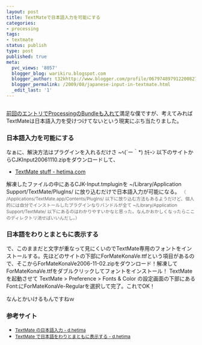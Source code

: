 ```yaml
---
layout: post
title: TextMateで日本語入力を可能にする
categories:
- processing
tags:
- textmate
status: publish
type: post
published: true
meta:
  pvc_views: '8057'
  blogger_blog: warikiru.blogspot.com
  blogger_author: t32khttp://www.blogger.com/profile/06797489791220082722noreply@blogger.com
  blogger_permalink: /2009/08/japanese-input-in-textmate.html
  _edit_last: '1'
---
```

<img src="http://lh6.ggpht.com/_1drnogi3vdg/SoleMR6bqcI/AAAAAAAAAiM/mOGlTd02pt4/head.png" alt="" />

<a href="http://warikiru.blogspot.com/2009/08/textmate-meets-processing.html">前回のエントリでProcessingのBundleも入れて</a>満足な僕ですが、考えてみればTextMateは日本語入力を受けつけてないという現実にぶち当たりました。
<h3>日本語入力を可能にする</h3>
なぁに、解決方法はプラグインを入れるだけさ ~ﾍ(´ー｀*) ｶﾓｰﾝ
以下のサイトからCJKInput20061110.zipをダウンロードして、
<ul>
	<li><a href="http://hetima.com/textmate/index.html">TextMate stuff - hetima.com</a></li>
</ul>
解凍したファイルの中にあるCJK-Input.tmpluginを ~/Library/Application Support/TextMate/PlugIns/ に放り込むだけで日本語入力が可能になる。
<span style="color: #666666; font-size: 85%;">（ /Applications/TextMate.app/Contents/PlugIns/ 以下に放り込む方法もあるようだけど、個人的には自分でインストールしたプラグインなりバンドルが全て ~/Library/Application Support/TextMate/ 以下にあるのはわかりやすいかなと思った。なんかおかしくなったらここのディレクトリ消せばいいんだし。）</span>
<h3>日本語をわりとまともに表示する</h3>
で、このままだと文字が重なって見にくいのでTextMate専用のフォントをインストールする。先ほどのサイトの下部にForMateKonaVe.ttfという項目があるので、そこからForMateKonaVe2006-11-02.zipをダウンロード！解凍して ForMateKonaVe.ttfをダブルクリックしてフォントをインストール！
TextMateを起動させて TextMate &gt; Preference &gt; Fonts &amp; Color の設定画面の下部にあるFont:にForMateKonaVe-Regularを選択して完了。これでOK！

<img src="http://lh5.ggpht.com/_1drnogi3vdg/SoleMuNl00I/AAAAAAAAAiQ/IQMvomehCzY/ss.png" alt="" />

なんとかいけるもんですねｗ
<h3>参考サイト</h3>
<ul>
	<li><span style="font-size: 85%;"><a href="http://d.hatena.ne.jp/hetima/20061110/1163085746">TextMate の日本語入力 - d.hetima</a></span></li>
	<li><a href="http://d.hatena.ne.jp/hetima/20061102/1162435711"><span style="font-size: 85%;">TextMate で日本語をわりとまともに表示する - d.hetima</span>
</a></li>
</ul>
